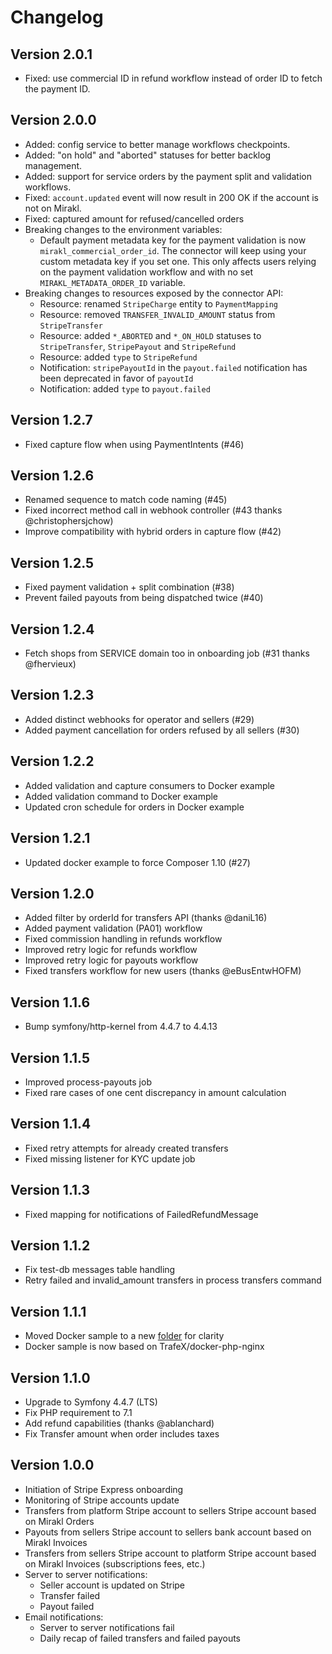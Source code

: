# Changelog

## Version 2.0.1

- Fixed: use commercial ID in refund workflow instead of order ID to fetch the payment ID.

## Version 2.0.0

- Added: config service to better manage workflows checkpoints.
- Added: "on hold" and "aborted" statuses for better backlog management.
- Added: support for service orders by the payment split and validation workflows.
- Fixed: `account.updated` event will now result in 200 OK if the account is not on Mirakl.
- Fixed: captured amount for refused/cancelled orders
- Breaking changes to the environment variables:
  - Default payment metadata key for the payment validation is now `mirakl_commercial_order_id`. The connector will keep using your custom metadata key if you set one. This only affects users relying on the payment validation workflow and with no set `MIRAKL_METADATA_ORDER_ID` variable.
- Breaking changes to resources exposed by the connector API:
  - Resource: renamed `StripeCharge` entity to `PaymentMapping`
  - Resource: removed `TRANSFER_INVALID_AMOUNT` status from `StripeTransfer`
  - Resource: added `*_ABORTED` and `*_ON_HOLD` statuses to `StripeTransfer`, `StripePayout` and `StripeRefund`
  - Resource: added `type` to `StripeRefund`
  - Notification: `stripePayoutId` in the `payout.failed` notification has been deprecated in favor of `payoutId`
  - Notification: added `type` to `payout.failed`

## Version 1.2.7

- Fixed capture flow when using PaymentIntents (#46)

## Version 1.2.6

- Renamed sequence to match code naming (#45)
- Fixed incorrect method call in webhook controller (#43 thanks @christophersjchow)
- Improve compatibility with hybrid orders in capture flow (#42)

## Version 1.2.5

- Fixed payment validation + split combination (#38)
- Prevent failed payouts from being dispatched twice (#40)

## Version 1.2.4

- Fetch shops from SERVICE domain too in onboarding job (#31 thanks @fhervieux)

## Version 1.2.3

- Added distinct webhooks for operator and sellers (#29)
- Added payment cancellation for orders refused by all sellers (#30)

## Version 1.2.2

- Added validation and capture consumers to Docker example
- Added validation command to Docker example
- Updated cron schedule for orders in Docker example

## Version 1.2.1

- Updated docker example to force Composer 1.10 (#27)

## Version 1.2.0

- Added filter by orderId for transfers API (thanks @daniL16)
- Added payment validation (PA01) workflow
- Fixed commission handling in refunds workflow
- Improved retry logic for refunds workflow
- Improved retry logic for payouts workflow
- Fixed transfers workflow for new users (thanks @eBusEntwHOFM)

## Version 1.1.6

- Bump symfony/http-kernel from 4.4.7 to 4.4.13

## Version 1.1.5

- Improved process-payouts job
- Fixed rare cases of one cent discrepancy in amount calculation

## Version 1.1.4

- Fixed retry attempts for already created transfers
- Fixed missing listener for KYC update job

## Version 1.1.3

- Fixed mapping for notifications of FailedRefundMessage

## Version 1.1.2

- Fix test-db messages table handling
- Retry failed and invalid_amount transfers in process transfers command

## Version 1.1.1

- Moved Docker sample to a new [folder](examples/docker) for clarity
- Docker sample is now based on TrafeX/docker-php-nginx

## Version 1.1.0

- Upgrade to Symfony 4.4.7 (LTS)
- Fix PHP requirement to 7.1
- Add refund capabilities (thanks @ablanchard)
- Fix Transfer amount when order includes taxes

## Version 1.0.0

- Initiation of Stripe Express onboarding
- Monitoring of Stripe accounts update
- Transfers from platform Stripe account to sellers Stripe account based on Mirakl Orders
- Payouts from sellers Stripe account to sellers bank account based on Mirakl Invoices
- Transfers from sellers Stripe account to platform Stripe account based on Mirakl Invoices (subscriptions fees, etc.)
- Server to server notifications:
  - Seller account is updated on Stripe
  - Transfer failed
  - Payout failed
- Email notifications:
  - Server to server notifications fail
  - Daily recap of failed transfers and failed payouts
